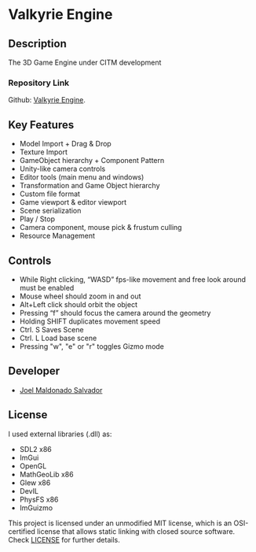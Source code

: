 # Valkyrie Engine

## Description

The 3D Game Engine under CITM development

### Repository Link

Github: [Valkyrie Engine](https://github.com/Neffyer/Valkyrie_Engine_3).

## Key Features

 - Model Import + Drag & Drop
 - Texture Import
 - GameObject hierarchy + Component Pattern
 - Unity-like camera controls
 - Editor tools (main menu and windows)
 - Transformation and Game Object hierarchy
 - Custom file format
 - Game viewport & editor viewport
 - Scene serialization
 - Play / Stop
 - Camera component, mouse pick & frustum culling
 - Resource Management

## Controls

 - While Right clicking, “WASD” fps-like movement and free look around must be enabled
 - Mouse wheel should zoom in and out
 - Alt+Left click should orbit the object
 - Pressing “f” should focus the camera around the geometry
 - Holding SHIFT duplicates movement speed
 - Ctrl. S Saves Scene
 - Ctrl. L Load base scene
 - Pressing "w", "e" or "r" toggles Gizmo mode

## Developer

 - [Joel Maldonado Salvador](https://github.com/neffyer)

## License

I used external libraries (.dll) as:

 - SDL2 x86
 - ImGui
 - OpenGL
 - MathGeoLib x86
 - Glew x86
 - DevIL
 - PhysFS x86
 - ImGuizmo

This project is licensed under an unmodified MIT license, which is an OSI-certified license that allows static linking with closed source software. Check [LICENSE](https://github.com/git/git-scm.com/blob/main/MIT-LICENSE.txt) for further details.
